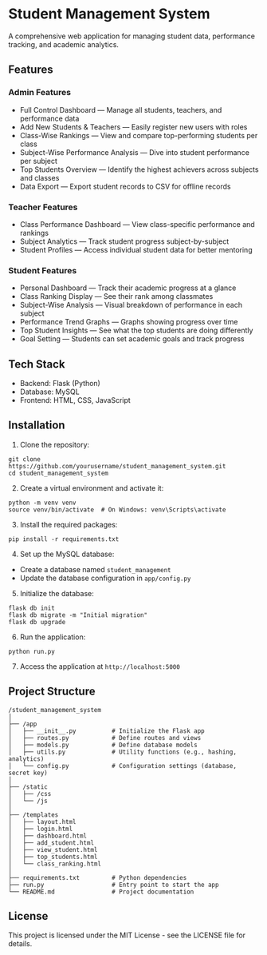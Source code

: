 # Student Management System

A comprehensive web application for managing student data, performance tracking, and academic analytics.

## Features

### Admin Features
- Full Control Dashboard — Manage all students, teachers, and performance data
- Add New Students & Teachers — Easily register new users with roles
- Class-Wise Rankings — View and compare top-performing students per class
- Subject-Wise Performance Analysis — Dive into student performance per subject
- Top Students Overview — Identify the highest achievers across subjects and classes
- Data Export — Export student records to CSV for offline records

### Teacher Features
- Class Performance Dashboard — View class-specific performance and rankings
- Subject Analytics — Track student progress subject-by-subject
- Student Profiles — Access individual student data for better mentoring

### Student Features
- Personal Dashboard — Track their academic progress at a glance
- Class Ranking Display — See their rank among classmates
- Subject-Wise Analysis — Visual breakdown of performance in each subject
- Performance Trend Graphs — Graphs showing progress over time
- Top Student Insights — See what the top students are doing differently
- Goal Setting — Students can set academic goals and track progress

## Tech Stack
- Backend: Flask (Python)
- Database: MySQL
- Frontend: HTML, CSS, JavaScript

## Installation

1. Clone the repository:
```
git clone https://github.com/yourusername/student_management_system.git
cd student_management_system
```

2. Create a virtual environment and activate it:
```
python -m venv venv
source venv/bin/activate  # On Windows: venv\Scripts\activate
```

3. Install the required packages:
```
pip install -r requirements.txt
```

4. Set up the MySQL database:
- Create a database named `student_management`
- Update the database configuration in `app/config.py`

5. Initialize the database:
```
flask db init
flask db migrate -m "Initial migration"
flask db upgrade
```

6. Run the application:
```
python run.py
```

7. Access the application at `http://localhost:5000`

## Project Structure
```
/student_management_system
│
├── /app
│   ├── __init__.py          # Initialize the Flask app
│   ├── routes.py            # Define routes and views
│   ├── models.py            # Define database models
│   ├── utils.py             # Utility functions (e.g., hashing, analytics)
│   └── config.py            # Configuration settings (database, secret key)
│
├── /static
│   ├── /css
│   └── /js
│
├── /templates
│   ├── layout.html
│   ├── login.html
│   ├── dashboard.html
│   ├── add_student.html
│   ├── view_student.html
│   ├── top_students.html
│   └── class_ranking.html
│
├── requirements.txt         # Python dependencies
├── run.py                   # Entry point to start the app
└── README.md                # Project documentation
```

## License
This project is licensed under the MIT License - see the LICENSE file for details. 